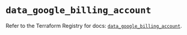 # `data_google_billing_account`

Refer to the Terraform Registry for docs: [`data_google_billing_account`](https://registry.terraform.io/providers/hashicorp/google/6.21.0/docs/data-sources/billing_account).
